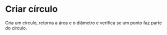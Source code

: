# Criar círculo
 Cria um círculo, retorna a área e o diâmetro e verifica se um ponto faz parte do círculo.
